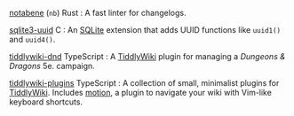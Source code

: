 [notabene](https://github.com/benwebber/notabene/) (`nb`) <span class="tag">Rust</span>
:   A fast linter for changelogs.

[sqlite3-uuid](https:///github.com/benwebber/sqlite3-uuid/) <span class="tag">C</span>
:   An [SQLite](https://sqlite.org/) extension that adds UUID functions like `uuid1()` and `uuid4()`.

[tiddlywiki-dnd](https://benwebber.github.io/tiddlywiki-dnd/) <span class="tag">TypeScript</span>
:   A [TiddlyWiki] plugin for managing a <cite>Dungeons & Dragons</cite> 5e. campaign.

[tiddlywiki-plugins](https:///benwebber.github.io/tiddlywiki-plugins/) <span class="tag">TypeScript</span>
:   A collection of small, minimalist plugins for [TiddlyWiki].
    Includes [motion](https://benwebber.github.io/tiddlywiki-plugins/#motion:tiddlywiki-plugins%20motion), a plugin to navigate your wiki with Vim-like keyboard shortcuts.

[TiddlyWiki]: https://tiddlywiki.com/
